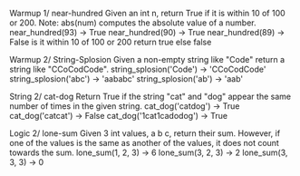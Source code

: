 Warmup 1/ near-hundred Given an int n, return True if it is within 10 of 100 or 200. Note: abs(num) computes the absolute value of a number. near_hundred(93) → True near_hundred(90) → True near_hundred(89) → False
is it within 10 of 100 or 200 return true else false


Warmup 2/ String-Splosion Given a non-empty string like "Code" return a string like "CCoCodCode". string_splosion('Code') → 'CCoCodCode' 
string_splosion('abc') → 'aababc' 
string_splosion('ab') → 'aab'



String 2/ cat-dog Return True if the string "cat" and "dog" appear the same number of times in the given string. cat_dog('catdog') → True 
cat_dog('catcat') → False 
cat_dog('1cat1cadodog') → True

Logic 2/ lone-sum Given 3 int values, a b c, return their sum. However, if one of the values is the same as another of the values, it does not count towards the sum. 
lone_sum(1, 2, 3) → 6 
lone_sum(3, 2, 3) → 2 
lone_sum(3, 3, 3) → 0
